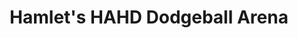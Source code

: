 ---
title: Hamlet's HAHD Dodgeball Arena
categories: other
layout: project
post-image: " "
description: 
islegacy: true
legacylink: https://legacy.amy-portfolio.com/other/hamlets-dodgeball-arena#/
tags:
---